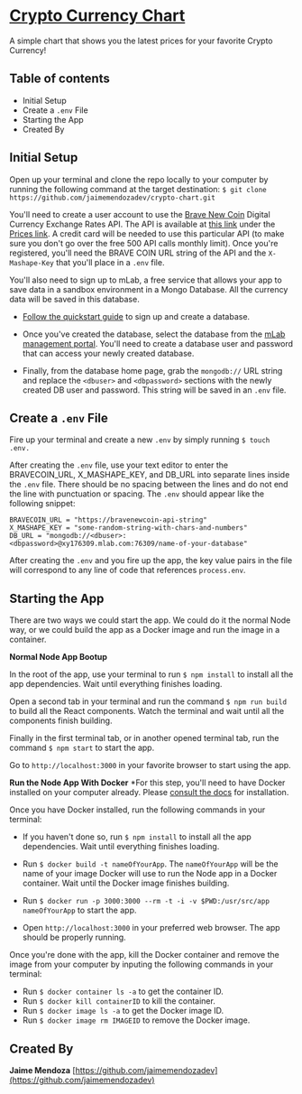 # [Crypto Currency Chart](https://github.com/jaimemendozadev/crypto-chart)

A simple chart that shows you the latest prices for your favorite Crypto Currency!


## Table of contents

- Initial Setup
- Create a `.env` File
- Starting the App
- Created By

## Initial Setup

Open up your terminal and clone the repo locally to your computer by running the following command at the target destination: `$ git clone https://github.com/jaimemendozadev/crypto-chart.git`

You'll need to create a user account to use the [Brave New Coin](https://bravenewcoin.com/api/digital-currency-exchange-rates/) Digital Currency Exchange Rates API. The API is available at [this link](https://rapidapi.com/user/BraveNewCoin/package/Digital%20Currency%20Tickers) under the [Prices link](https://rapidapi.com/user/BraveNewCoin/package/Digital%20Currency%20Tickers/functions/Prices). A credit card will be needed to use this particular API (to make sure you don't go over the free 500 API calls monthly limit). Once you're registered, you'll need the BRAVE COIN URL string of the API and the `X-Mashape-Key` that you'll place in a `.env` file.

You'll also need to sign up to mLab, a free service that allows your app to save data in a sandbox environment in a Mongo Database. All the currency data will be saved in this database. 

- [Follow the quickstart guide](http://docs.mlab.com/) to sign up and create a database. 

- Once you've created the database, select the database from the [mLab management portal](http://docs.mlab.com/connecting/#users). You'll need to create a database user and password that can access your newly created database. 

- Finally, from the database home page, grab the `mongodb://` URL string and replace the `<dbuser>` and `<dbpassword>` sections with the newly created DB user and password. This string will be saved in an `.env` file.


## Create a `.env` File

Fire up your terminal and create a new `.env` by simply running `$ touch .env.`

After creating the `.env` file, use your text editor to enter the BRAVECOIN_URL, X_MASHAPE_KEY, and DB_URL into separate lines inside the `.env` file. There should be no spacing between the lines and do not end the line with punctuation or spacing. The `.env` should appear like the following snippet:

```
BRAVECOIN_URL = "https://bravenewcoin-api-string"
X_MASHAPE_KEY = "some-random-string-with-chars-and-numbers"
DB_URL = "mongodb://<dbuser>:<dbpassword>@xy176309.mlab.com:76309/name-of-your-database"
```

After creating the `.env` and you fire up the app, the key value pairs in the file will correspond to any line of code that references `process.env`.

## Starting the App

There are two ways we could start the app. We could do it the normal Node way, or we could build the app as a Docker image and run the image in a container.

<strong>Normal Node App Bootup</strong>

In the root of the app, use your terminal to run `$ npm install` to install all the app dependencies. Wait until everything finishes loading.

Open a second tab in your terminal and run the command `$ npm run build` to build all the React components. Watch the terminal and wait until all the components finish building.

Finally in the first terminal tab, or in another opened terminal tab, run the command `$ npm start` to start the app.

Go to `http://localhost:3000` in your favorite browser to start using the app. 


<strong>Run the Node App With Docker</strong>
*For this step, you'll need to have Docker installed on your computer already. Please [consult the docs](https://docs.docker.com/engine/installation/) for installation.

Once you have Docker installed, run the following commands in your terminal:


- If you haven't done so, run `$ npm install` to install all the app dependencies. Wait until everything finishes loading.

- Run `$ docker build -t nameOfYourApp`. The `nameOfYourApp` will be the name of your image Docker will use to run the Node app in a Docker container. Wait until the Docker image finishes building.

- Run `$ docker run -p 3000:3000 --rm -t -i -v $PWD:/usr/src/app nameOfYourApp` to start the app. 

- Open `http://localhost:3000` in your preferred web browser. The app should be properly running.

Once you're done with the app, kill the Docker container and remove the image from your computer by inputing the following commands in your terminal:

- Run `$ docker container ls -a` to get the container ID.
- Run `$ docker kill containerID` to kill the container.
- Run `$ docker image ls -a` to get the Docker image ID.
- Run `$ docker image rm IMAGEID` to remove the Docker image.

## Created By

**Jaime Mendoza**
[https://github.com/jaimemendozadev](https://github.com/jaimemendozadev)